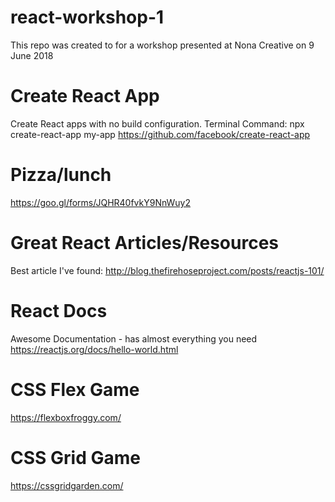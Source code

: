 # react-workshop-1
This repo was created to for a workshop presented at Nona Creative on 9 June 2018

# Create React App
Create React apps with no build configuration.
Terminal Command: npx create-react-app my-app
https://github.com/facebook/create-react-app

# Pizza/lunch
https://goo.gl/forms/JQHR40fvkY9NnWuy2

# Great React Articles/Resources
Best article I've found:
http://blog.thefirehoseproject.com/posts/reactjs-101/

# React Docs
Awesome Documentation - has almost everything you need 
https://reactjs.org/docs/hello-world.html

# CSS Flex Game
https://flexboxfroggy.com/

# CSS Grid Game 
https://cssgridgarden.com/
